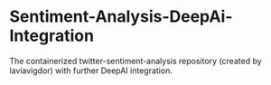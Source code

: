 # Sentiment-Analysis-DeepAi-Integration
 The containerized twitter-sentiment-analysis repository (created by laviavigdor) with further DeepAI integration.
